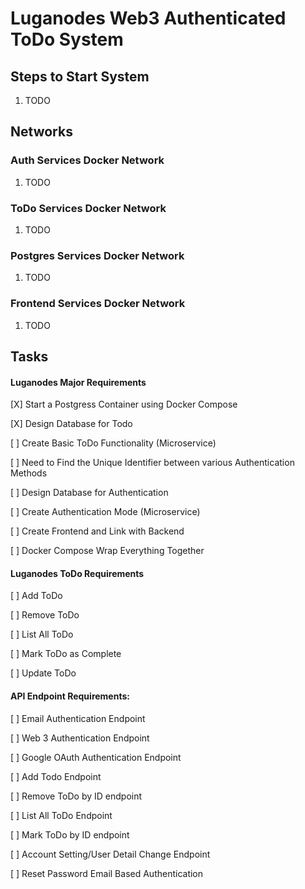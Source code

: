 # Luganodes Web3 Authenticated ToDo System

## Steps to Start System
1. TODO

## Networks 

### Auth Services Docker Network
1. TODO

### ToDo Services Docker Network
1. TODO

### Postgres Services Docker Network
1. TODO

### Frontend Services Docker Network
1. TODO

## Tasks
#### Luganodes Major Requirements
[X] Start a Postgress Container using Docker Compose

[X] Design Database for Todo

[ ] Create Basic ToDo Functionality (Microservice)

[ ] Need to Find the Unique Identifier between various Authentication Methods

[ ] Design Database for Authentication

[ ] Create Authentication Mode (Microservice)

[ ] Create Frontend and Link with Backend

[ ] Docker Compose Wrap Everything Together

#### Luganodes ToDo Requirements

[ ] Add ToDo

[ ] Remove ToDo

[ ] List All ToDo

[ ] Mark ToDo as Complete

[ ] Update ToDo

#### API Endpoint Requirements:

[ ] Email Authentication Endpoint

[ ] Web 3 Authentication Endpoint

[ ] Google OAuth Authentication Endpoint


[ ] Add Todo Endpoint

[ ] Remove ToDo by ID endpoint

[ ] List All ToDo Endpoint

[ ] Mark ToDo by ID endpoint


[ ] Account Setting/User Detail Change Endpoint

[ ] Reset Password Email Based Authentication
